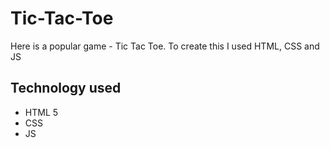 # Tic-Tac-Toe
Here is a popular game - Tic Tac Toe. To create this I used HTML, CSS and JS

## Technology used
  - HTML 5
  - CSS
  - JS
  

